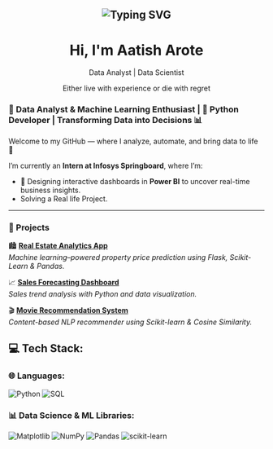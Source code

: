 <h2 align="center"><img src="https://readme-typing-svg.demolab.com?font=Fira+Code&pause=1000&random=false&width=435&lines=Curiosity%2C+Discipline%2C+Consistency" alt="Typing SVG" >

</h2>

<h1 align="center"> Hi, I'm Aatish Arote </br> 
</h1>
<p align="center">Data Analyst | Data Scientist </p>
<p align="center">Either live with experience or die with regret</p>

### 🧠 Data Analyst & Machine Learning Enthusiast | 🐍 Python Developer | Transforming Data into Decisions 📊  

Welcome to my GitHub — where I analyze, automate, and bring data to life 🚀  

I’m currently an **Intern at Infosys Springboard**, where I’m:  
- 🧩 Designing interactive dashboards in **Power BI** to uncover real-time business insights.  
- Solving a Real life Project.  

---

### 💼 Projects  

🏙 **[Real Estate Analytics App](https://github.com/aatisharote07/REAL_ESTATE_ANALYTICS_APP)**  
*Machine learning–powered property price prediction using Flask, Scikit-Learn & Pandas.*

📈 **[Sales Forecasting Dashboard](https://github.com/aatisharote07/SALES_DATA_FORECASTING)**  
*Sales trend analysis with Python and data visualization.*

🎬 **[Movie Recommendation System](https://github.com/aatisharote07/MOVIE_RECOMMENDATION_SYSTEM)**  
*Content-based NLP recommender using Scikit-learn & Cosine Similarity.*

 


## 💻 Tech Stack:

### 🌐 Languages:
![Python](https://img.shields.io/badge/python-3670A0?style=for-the-badge&logo=python&logoColor=ffdd54)
![SQL](https://img.shields.io/badge/SQL-00000F?style=for-the-badge&logo=mysql&logoColor=white)
### 📊 Data Science & ML Libraries:
![Matplotlib](https://img.shields.io/badge/Matplotlib-%23ffffff.svg?style=for-the-badge&logo=Matplotlib&logoColor=black)
![NumPy](https://img.shields.io/badge/numpy-%23013243.svg?style=for-the-badge&logo=numpy&logoColor=white)
![Pandas](https://img.shields.io/badge/pandas-%23150458.svg?style=for-the-badge&logo=pandas&logoColor=white)
![scikit-learn](https://img.shields.io/badge/scikit--learn-%23F7931E.svg?style=for-the-badge&logo=scikit-learn&logoColor=white)
